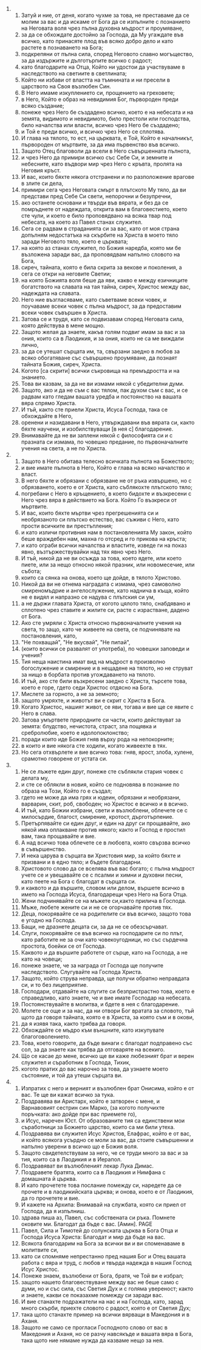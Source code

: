 <ol>
  <li>
    <ol>
      <li>Затуй и ние, от деня, когато чухме за това, не преставаме да се молим за вас и да искаме от Бога да се изпълните с познанието на Неговата воля чрез пълна духовна мъдрост и проумяване,</li>
      <li>за да се обхождате достойно за Господа, да Му угаждате във всичко, като принасяте плод във всяко добро дело и като растете в познаването на Бога;</li>
      <li>подкрепяни от пълна сила, според Неговото славно могъщество, за да издържите и дълготърпите всичко с радост;</li>
      <li>като благодарите на Отца, Който ни удостои да участвуваме в наследството на светиите в светлината;</li>
      <li>Който ни избави от властта на тъмнината и ни пресели в царството на Своя възлюбен Син.</li>
      <li>В Него имаме изкуплението си, прощението на греховете;</li>
      <li>в Него, Който е образ на невидимия Бог, първороден преди всяко създание;</li>
      <li>понеже чрез Него бе създадено всичко, което е на небесата и на земята, видимото и невидимото, било престоли или господства, било началства или власти, всичко чрез Него бе създадено;</li>
      <li>и Той е преди всичко, и всичко чрез Него се сплотява.</li>
      <li>И глава на тялото, то ест, на църквата, е Той, Който е началникът, първороден от мъртвите, за да има първенство във всичко.</li>
      <li>Защото Отец благоволи да всели в Него съвършенната пълнота,</li>
      <li>и чрез Него да примири всичко със Себе Си, и земните и небесните, като въдвори мир чрез Него с кръвта, пролята на Неговия кръст.</li>
      <li>И вас, които бяхте някога отстранени и по разположение врагове в злите си дела,</li>
      <li>примири сега чрез Неговата смърт в плътското Му тяло, да ви представи пред Себе Си свети, непорочни и безупречни,</li>
      <li>ако останете основани и твърди във вярата, и без да се помръднете от надеждата, открита вам в благовестието, което сте чули, и което е било проповядвано на всяка твар под небесата, на което аз Павел станах служител.</li>
      <li>Сега се радвам в страданията си за вас, като от моя страна допълням недостатъка на скърбите на Христа в моето тяло заради Неговото тяло, което е църквата;</li>
      <li>на която аз станах служител, по Божия наредба, която ми бе възложена заради вас, да проповядвам напълно словото на Бога,</li>
      <li>сиреч, тайната, която е била скрита за векове и поколения, а сега се откри на неговите Светии;</li>
      <li>на която Божията воля беше да яви, какво е между езичниците богатството на славата на тая тайна, сиреч, Христос между вас, надеждата на славата.</li>
      <li>Него ние възгласяваме, като съветваме всеки човек, и поучаваме всеки човек с пълна мъдрост, за да предоставим всеки човек съвършен в Христа.</li>
      <li>Затова се и трудя, като се подвизавам според Неговата сила, която действува в мене мощно.</li>
      <li>Защото желая да знаете, какъв голям подвиг имам за вас и за ония, които са в Лаодикия, и за ония, които не са ме виждали лично,</li>
      <li>за да се утешат сърцата им, та, свързани заедно в любов за всяко обогатяване със съвършено проумяване, да познаят тайната Божия, сиреч, Христа.</li>
      <li>Когото [са скрити] всички съкровища на премъдростта и на знанието.</li>
      <li>Това ви казвам, за да не ви измами някой с убедителни думи.</li>
      <li>Защото, ако и да не съм с вас тялом, пак духом съм с вас, и се радвам като гледам вашата уредба и постоянство на вашата вяра спрямо Христа.</li>
      <li>И тъй, както сте приели Христа, Исуса Господа, така се обхождайте в Него,</li>
      <li>оренени и назидавани в Него, утвърждавани във вярата си, както бяхте научени, и изобилствуващи [в нея с] благодарение.</li>
      <li>Внимавайте да не ви заплени някой с философията си и с празната си измама, по човешко предание, по първоначалните учения на света, а не по Христа.</li>
    </ol>
  </li>
  <li>
    <ol>
      <li>Защото в Него обитава телесно всичката пълнота на Божеството;</li>
      <li>и вие имате пълнота в Него, Който е глава на всяко началство и власт.</li>
      <li>В него бяхте и обрязани с обрязване не от ръка извършено, но с обрязването, което е от Христа, като съблякохте плътското тяло;</li>
      <li>погребани с Него в кръщението, в което бидохте и възкресени с Него чрез вяра в действието на Бога. Който Го възкреси от мъртвите.</li>
      <li>И вас, които бяхте мъртви чрез прегрешенията си и необрязаното си плътско естество, вас съживи с Него, като прости всичките ви престъпления;</li>
      <li>и като изличи противния нам в постановленията Му закон, който беше враждебен нам, махна го отсред и го прикова на кръста;</li>
      <li>и като ограби всички началства и властите, изведе ги на показ явно, възтържествувайки над тях явно чрез Него.</li>
      <li>И тъй, никой да не ви осъжда за това, което ядете, или което пиете, или за нещо относно някой празник, или новомесечие, или събота;</li>
      <li>които са сянка на онова, което ще дойде, в тялото Христово.</li>
      <li>Никой да ви не отнема наградата с измама, чрез самоволно смиреномъдрие и ангелослужение, като наднича в къща, който не е видял и напразно се надува с плътския си ум,</li>
      <li>а не държи главата Христа, от когото цялото тяло, снабдявано и сплотено чрез ставите и жилите си, расте с израстване, дадено от Бога.</li>
      <li>Ако сте умряли с Христа относно първоначалните учения на света, то защо, като че живеете на света, се подчинявате на постановления, като,</li>
      <li>"Не похващай", "Не вкусвай", "Не пипай",</li>
      <li>(които всички се развалят от употреба), по човешки заповеди и учения?</li>
      <li>Тия неща наистина имат вид на мъдрост в произволно богослужение и смирение и в нещадене на тялото, но не струват за нищо в борбата против угождаването на тялото.</li>
      <li>И тъй, ако сте били възкресени заедно с Христа, търсете това, което е горе, гдето седи Христос отдясно на Бога.</li>
      <li>Мислете за горното, а не за земното;</li>
      <li>защото умряхте, и животът ви е скрит с Христа в Бога.</li>
      <li>Когато Христос, нашият живот, се яви, тогава и вие ще се явите с Него в слава.</li>
      <li>Затова умъртвете природните си части, които действуват за земята: блудство, нечистота, страст, зла пощявка и сребролюбие, което е идолопоклонство;</li>
      <li>поради които иде Божия гняв върху рода на непокорните;</li>
      <li>в които и вие някога сте ходили, когато живеехте в тях.</li>
      <li>Но сега отхвърлете и вие всичко това: гняв, ярост, злоба, хулене, срамотно говорене от устата си.</li>
    </ol>
  </li>
  <li>
    <ol>
      <li>Не се лъжете един друг, понеже сте съблякли стария човек с делата му,</li>
      <li>и сте се облякли в новия, който се подновява в познание по образа на Този, Който го е създал;</li>
      <li>гдето не може да има грях и юдеин, обрязани и необрязани, варварин, скит, роб, свободен; но Христос е всичко и в всичко.</li>
      <li>И тъй, като Божии избрани, свети и възлюблени, облечете се с милосърдие, благост, смирение, кротост, дърготърпение.</li>
      <li>Претърпявайте си един друг, и един на друг си прощавайте, ако някой има оплакване против някого; както и Господ е простил вам, така прощавайте и вие.</li>
      <li>А над всичко това облечете се в любовта, която свързва всичко в съвършенство.</li>
      <li>И нека царува в сърцата ви Христовия мир, за който бяхте и призвани и в едно тяло; и бъдете благодарни.</li>
      <li>Христовото слово да се вселява във вас богато; с пълна мъдрост учете се и увещавайте се с псалми и химни и духовни песни, като пеете на Бога с благодат в сърцата си.</li>
      <li>и каквото и да вършите, словом или делом, вършете всичко в името на Господа Исуса, благодарещи чрез Него на Бога Отца.</li>
      <li>Жени подчинявайте се на мъжете си,както прилича в Господа.</li>
      <li>Мъже, любете жените си и не се огорчавайте против тях.</li>
      <li>Деца, покорявайте се на родителите си във всичко, защото това е угодно на Господа.</li>
      <li>Бащи, не дразнете децата си, за да не се обезсърчават.</li>
      <li>Слуги, покорявайте се във всичко на господарите си по плът, като работите не за очи като човекоугодници, но със сърдечна простота, боейки се от Господа.</li>
      <li>Каквото и да вършите работете от сърце, като на Господа, а не като на човеци;</li>
      <li>понеже знаете, че за награда от Господа ще получите наследството. Слугувайте на Господа Христа.</li>
      <li>Защото, който струва неправда, ще получи обратно неправдата си, и то без лицеприятие.</li>
      <li>Господари, отдавайте на слугите си безпристрастно това, което е справедливо, като знаете, че и вие имате Господар на небесата.</li>
      <li>Постоянствувайте в молитва, и бдете в нея с благодарение.</li>
      <li>Молете се още и за нас, да ни отвори Бог вратата за словото, тъй щото да говоря тайната, която е в Христа, за която съм и в окови,</li>
      <li>да я изявя така, както трябва да говоря.</li>
      <li>Обхождайте се мъдро към външните, като изкупувате благоговолението.</li>
      <li>Това, което говорите, да бъде винаги с благодат подправено със сол, за да знаете как трябва да отговаряте на всекиго.</li>
      <li>Що се касае до мене, всичко ще ви каже любезният брат и верен служител и съработник в Господа, Тихик,</li>
      <li>когото пратих до вас нарочно за това, да узнаете моето състояние, и той да утеши сърцата ви.</li>
    </ol>
  </li>
  <li>
    <ol>
      <li>Изпратих с него и верният и възлюблен брат Онисима, който е от вас. Те ще ви кажат всичко за тука.</li>
      <li>Поздравява ви Аристарх, който е затворен с мене, и Варнавовият сестрин син Марко, (за когото получихте поръчката: ако дойде при вас приемете го),</li>
      <li>и Исус, наречен Юст. От образованите тия са единствени мои съработници за Божието царство, които са ми били утеха.</li>
      <li>Поздравява ви служител Исус Христов, Елафрас, който е от вас, и който всякога усърдно се моли за вас, да стоите съвършенни и напълно уверени в всичко що е Божия воля.</li>
      <li>Защото свидетелствувам за него, че се труди много за вас и за тия, които са в Лаодикия и в Иерапол.</li>
      <li>Поздравяват ви възлюбленият лекар Лука Димас.</li>
      <li>Поздравете братята, които са в Лаодикия и Нимфана с домашната й църква.</li>
      <li>И като прочетете това послание помежду си, наредете да се прочете и в лаодикийската църква; и онова, което е от Лаодикия, да го прочетете и вие.</li>
      <li>И кажете на Архипа: Внимавай на службата, която си приел от Господа, да я изпълниш.</li>
      <li>здрава пиша аз, Павел, със собствената си ръка. Помнете оковите ми. Благодат да бъде с вас. [Амин]. PAGE</li>
      <li>Павел, Сила и Тимотей до солунската църква в Бога Отца и Господа Исуса Христа: Благодат и мир да бъде на вас.</li>
      <li>Всякота благодарим на Бога за всички ви и ви споменаваме в молитвите си,</li>
      <li>като си спомняме непрестанно пред нашия Бог и Отец вашата работа с вяра и труд, с любов и твърда надежда в нашия Господ Исус Христос.</li>
      <li>Понеже знаем, възлюбени от Бога, братя, че Той ви е избрал;</li>
      <li>защото нашето благовествуване между вас не беше само с думи, но и със сила, със Светия Дух и с голяма увереност; както и знаете, какви се показахме помежду си заради вас.</li>
      <li>И вие станахте подражатели на нас и на Господа, като, зарад много скърби, приехте словото с радост, която е от Светия Дух;</li>
      <li>така щото станахте пример на всички вярващи в Македония и в Аханя.</li>
      <li>Защото не само се прогласи Господното слово от вас в Македония и Аханя, но се разчу навсякъде и вашата вяра в Бога, така щото ние нямаме нужда да казваме нещо за нея.</li>
    </ol>
  </li>
</ol>